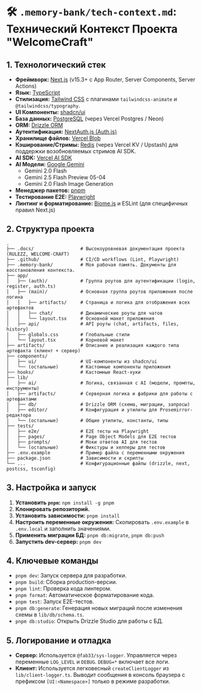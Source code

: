 # 🛠️ `.memory-bank/tech-context.md`: Технический Контекст Проекта "WelcomeCraft"

## 1. Технологический стек

- **Фреймворк:** [Next.js](https://nextjs.org/) (v15.3+ с App Router, Server Components, Server Actions)
- **Язык:** [TypeScript](https://www.typescriptlang.org/)
- **Стилизация:** [Tailwind CSS](https://tailwindcss.com/) с плагинами `tailwindcss-animate` и `@tailwindcss/typography`.
- **UI Компоненты:** [shadcn/ui](https://ui.shadcn.com/)
- **База данных:** [PostgreSQL](https://www.postgresql.org/) (через Vercel Postgres / Neon)
- **ORM:** [Drizzle ORM](https://orm.drizzle.team/)
- **Аутентификация:** [NextAuth.js (Auth.js)](https://authjs.dev/)
- **Хранилище файлов:** [Vercel Blob](https://vercel.com/storage/blob)
- **Кэширование/Стримы:** [Redis](https://redis.io/) (через Vercel KV / Upstash) для поддержки возобновляемых стримов AI SDK.
- **AI SDK:** [Vercel AI SDK](https://ai-sdk.dev/)
- **AI Модели:** [Google Gemini](https://ai.google.dev/)
  - Gemini 2.0 Flash
  - Gemini 2.5 Flash Preview 05-04
  - Gemini 2.0 Flash Image Generation
- **Менеджер пакетов:** [pnpm](https://pnpm.io/)
- **Тестирование E2E:** [Playwright](https://playwright.dev/)
- **Линтинг и форматирование:** [Biome.js](https://biomejs.dev/) и ESLint (для специфичных правил Next.js)

## 2. Структура проекта


```
.
├── .docs/                 # Высокоуровневая документация проекта (RULEZZ, WELCOME-CRAFT)
├── .github/               # CI/CD workflows (Lint, Playwright)
├── .memory-bank/          # Моя рабочая память. Документы для восстановления контекста.
├── app/
│   ├── (auth)/            # Группа роутов для аутентификации (login, register, auth.ts)
│   ├── (main)/            # Основная группа роутов приложения после логина
│   │   ├── artifacts/     # Страница и логика для отображения всех артефактов
│   │   ├── chat/          # Динамические роуты для чатов
│   │   └── layout.tsx     # Основной макет приложения
│   ├── api/               # API роуты (chat, artifacts, files, history)
│   ├── globals.css        # Глобальные стили
│   └── layout.tsx         # Корневой макет
├── artifacts/             # Описание и реализация каждого типа артефакта (клиент + сервер)
├── components/
│   ├── ui/                # UI-компоненты из shadcn/ui
│   └── (остальные)        # Кастомные компоненты приложения
├── hooks/                 # Кастомные React-хуки
├── lib/
│   ├── ai/                # Логика, связанная с AI (модели, промпты, инструменты)
│   ├── artifacts/         # Серверная логика и фабрики для работы с артефактами
│   ├── db/                # Drizzle ORM (схема, миграции, запросы)
│   ├── editor/            # Конфигурация и утилиты для Prosemirror-редактора
│   └── (остальные)        # Общие утилиты, константы, типы
├── tests/
│   ├── e2e/               # E2E тесты на Playwright
│   ├── pages/             # Page Object Models для E2E тестов
│   ├── prompts/           # Моки ответов AI для тестов
│   └── (остальные)        # Фикстуры и хелперы для тестов
├── .env.example           # Пример файла с переменными окружения
├── package.json           # Зависимости и скрипты
└── ...                    # Конфигурационные файлы (drizzle, next, postcss, tsconfig)
```

## 3. Настройка и запуск

1.  **Установить `pnpm`:** `npm install -g pnpm`
2.  **Клонировать репозиторий.**
3.  **Установить зависимости:** `pnpm install`
4.  **Настроить переменные окружения:** Скопировать `.env.example` в `.env.local` и заполнить значениями.
5.  **Применить миграции БД:** `pnpm db:migrate`, `pnpm db:push`
6.  **Запустить dev-сервер:** `pnpm dev`

## 4. Ключевые команды

-   `pnpm dev`: Запуск сервера для разработки.
-   `pnpm build`: Сборка production-версии.
-   `pnpm lint`: Проверка кода линтером.
-   `pnpm format`: Автоматическое форматирование кода.
-   `pnpm test`: Запуск E2E-тестов.
-   `pnpm db:generate`: Генерация новых миграций после изменения схемы в `lib/db/schema.ts`.
-   `pnpm db:studio`: Открыть Drizzle Studio для работы с БД.

## 5. Логирование и отладка

- **Сервер:** Используется `@fab33/sys-logger`. Управляется через переменные `LOG_LEVEL` и `DEBUG`. `DEBUG=*` включает все логи.
- **Клиент:** Используется легковесный `createClientLogger` из `lib/client-logger.ts`. Выводит сообщения в консоль браузера с префиксом `[UI:<Namespace>]` только в режиме разработки.
